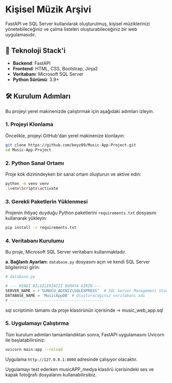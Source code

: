 # Kişisel Müzik Arşivi

FastAPI ve SQL Server kullanılarak oluşturulmuş, kişisel müziklerinizi yönetebileceğiniz ve çalma listeleri oluşturabileceğiniz bir web uygulamasıdır.

## 🚀 Teknoloji Stack'i
- **Backend**: FastAPI
- **Frontend**: HTML, CSS, Bootstrap, Jinja2
- **Veritabanı**: Microsoft SQL Server
- **Python Sürümü**: 3.9+

## 🛠️ Kurulum Adımları

Bu projeyi yerel makinenizde çalıştırmak için aşağıdaki adımları izleyin.

### 1. Projeyi Klonlama
Öncelikle, projeyi GitHub'dan yerel makinenize klonlayın:
```bash
git clone https://github.com/beyz09/Music-App-Project.git
cd Music-App-Project
```

### 2. Python Sanal Ortamı
Proje kök dizinindeyken bir sanal ortam oluşturun ve aktive edin:

```bash
python -m venv venv
.\venv\Scripts\activate
```

### 3. Gerekli Paketlerin Yüklenmesi
Projenin ihtiyaç duyduğu Python paketlerini `requirements.txt` dosyasını kullanarak yükleyin:
```bash
pip install -r requirements.txt
```
### 4. Veritabanı Kurulumu

Bu proje, Microsoft SQL Server veritabanı kullanmaktadır.

**a. Bağlantı Ayarları:**
`database.py` dosyasını açın ve kendi SQL Server bilgilerinizi girin:
```python
# database.py

# --- KENDİ BİLGİLERİNİZİ BURAYA GİRİN ---
SERVER_NAME = r'SUNUCU_ADINIZ\SQLEXPRESS'  # SQL Server Management Studio'daki sunucu adınız
DATABASE_NAME = 'MusicAppDB' # Oluşturacağınız veritabanı adı
# -----------------------------------------
```
sql scriptimin tamamı da proje klasörünün içerisinde -> music_web_app.sql


### 5. Uygulamayı Çalıştırma
Tüm kurulum adımları tamamlandıktan sonra, FastAPI uygulamasını Uvicorn ile başlatabilirsiniz:
```bash
uvicorn main:app --reload
```
Uygulama `http://127.0.0.1:8000` adresinde çalışıyor olacaktır.

Uygulamayı test ederken musicAPP_medya klasörü içerisindeki ses ve kapak fotoğrafı dosyalarını kullanabilirsibiz.
